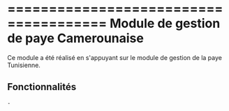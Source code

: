 ======================================
Module de gestion de paye Camerounaise
======================================

Ce module a été réalisé en s'appuyant  sur le module de gestion de la paye Tunisienne.

Fonctionnalités
---------------
    - 

